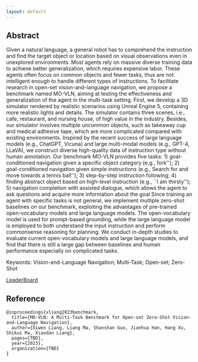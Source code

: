 ```yaml
---
layout: default
---
```


## Abstract

Given a natural language, a general robot has to comprehend the instruction and find the target object or location based on visual observations even in unexplored environments. Most agents rely on massive diverse training data to achieve better generalization, which requires expensive labor. These agents often focus on common objects and fewer tasks, thus are not intelligent enough to handle different types of instructions. To facilitate research in open-set vision-and-language navigation, we propose a benchmark named MO-VLN, aiming at testing the effectiveness and generalization of the agent in the multi-task setting. First, we develop a 3D simulator rendered by realistic scenarios using Unreal Engine 5, containing more realistic lights and details. The simulator contains three scenes, i.e., cafe, restaurant, and nursing house, of high value in the industry. Besides, our simulator involves multiple uncommon objects, such as takeaway cup and medical adhesive tape, which are more complicated compared with existing environments. Inspired by the recent success of large language models (e.g., ChatGPT, Vicuna) and large multi-modal models (e.g., GPT-4, LLaVA), we construct diverse high-quality data of instruction type without human annotation. Our benchmark MO-VLN provides five tasks: 1) goal-conditioned navigation given a specific object category (e.g., fork''); 2) goal-conditioned navigation given simple instructions (e.g., Search for and move towards a tennis ball''); 3) step-by-step instruction following; 4) finding abstract object based on high-level instruction (e.g., ``I am thirsty''); 5) navigation completion with assisted dialogue, which allows the agent to ask questions and acquire more information about the goal Since training an agent with specific tasks is not general, we implement multiple zero-shot baselines on our benchmark, exploiting the advantages of pre-trained open-vocabulary models and large language models. The open-vocabulary model is used for prompt-based grounding, while the large language model is employed to both understand the input instruction and perform commonsense reasoning for planning. We conduct in-depth studies to evaluate current open-vocabulary models and large language models, and find that there is still a large gap between baselines and human performance especially on complicated tasks.

Keywords: Vision-and-Language Navigation; Multi-Task; Open-set; Zero-Shot



[LeaderBoard](./leaderboard.html)

## Reference

```
@inproceedings{xliang2023benchmark,
  title={MO-VLN: A Multi-Task Benchmark for Open-set Zero-Shot Vision-and-Language Navigation},
  author={Xiwen Liang, Liang Ma, Shanshan Guo, Jianhua Han, Hang Xu, Shikui Ma, Xiaodan Liang},
  pages={TBD},
  year={2023},
  organization={TBD}
}
```
